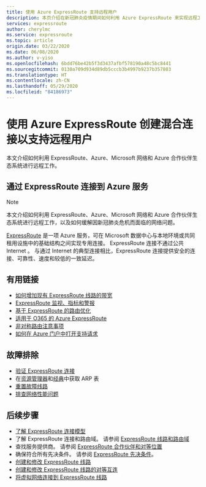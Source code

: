 ```yaml
---
title: 使用 Azure ExpressRoute 支持远程用户
description: 本页介绍在新冠肺炎疫情期间如何利用 Azure ExpressRoute 来实现远程工作。
services: expressroute
author: cherylmc
ms.service: expressroute
ms.topic: article
origin.date: 03/22/2020
ms.date: 06/08/2020
ms.author: v-yiso
ms.openlocfilehash: 6bdd76be42b5f3d3437afbf578190a48c5bc8441
ms.sourcegitcommit: 0130a709d934d89db5cccb3b4997b9237b357803
ms.translationtype: HT
ms.contentlocale: zh-CN
ms.lasthandoff: 05/29/2020
ms.locfileid: "84186973"
---
```

# <a name="using-azure-expressroute-to-create-hybrid-connectivity-to-support-remote-users"></a>使用 Azure ExpressRoute 创建混合连接以支持远程用户

本文介绍如何利用 ExpressRoute、Azure、Microsoft 网络和 Azure 合作伙伴生态系统进行远程工作。

## <a name="connecting-to-azure-services-with-expressroute"></a>通过 ExpressRoute 连接到 Azure 服务

>[!NOTE]
>本文介绍如何利用 ExpressRoute、Azure、Microsoft 网络和 Azure 合作伙伴生态系统进行远程工作，以及如何缓解因新冠肺炎危机而面临的网络问题。
>

[ExpressRoute](expressroute-introduction.md) 是一项 Azure 服务，可在 Microsoft 数据中心与本地环境或共同租用设施中的基础结构之间实现专用连接。 ExpressRoute 连接不通过公共 Internet 。 与通过 Internet 的典型连接相比，ExpressRoute 连接提供安全的连接、可靠性、速度和较低的一致延迟。

## <a name="useful-links"></a>有用链接

* [如何增加现有 ExpressRoute 线路的带宽](expressroute-howto-circuit-portal-resource-manager.md#modify)
* [ExpressRoute 监视、指标和警报](expressroute-monitoring-metrics-alerts.md#expressroute-gateway-connections-in-bitsseconds)
* [基于 ExpressRoute 的路由优化](expressroute-optimize-routing.md)
* [适用于 O365 的 Azure ExpressRoute](https://docs.microsoft.com/office365/enterprise/azure-expressroute?redirectSourcePath=%252farticle%252f6d2534a2-c19c-4a99-be5e-33a0cee5d3bd)
* [非对称路由注意事项](expressroute-asymmetric-routing.md)
* [如何在 Azure 门户中打开支持请求](https://portal.azure.cn/#blade/Microsoft_Azure_Support/HelpAndSupportBlade/overview)

## <a name="troubleshoot"></a>故障排除

* [验证 ExpressRoute 连接](expressroute-troubleshooting-expressroute-overview.md)
* 在[资源管理器](expressroute-troubleshooting-arp-resource-manager.md)和[经典](expressroute-troubleshooting-arp-classic.md)中获取 ARP 表
* [重置故障线路](reset-circuit.md)
* [排查网络性能问题](expressroute-troubleshooting-network-performance.md)

## <a name="next-steps"></a>后续步骤

* [了解 ExpressRoute 连接模型](expressroute-connectivity-models.md)
* 了解 ExpressRoute 连接和路由域。 请参阅 [ExpressRoute 线路和路由域](expressroute-circuit-peerings.md)
* 查找服务提供商。 请参阅 [ExpressRoute 合作伙伴和对等位置](expressroute-locations.md)
* 确保符合所有先决条件。 请参阅 [ExpressRoute 先决条件](expressroute-prerequisites.md)。
* [创建和修改 ExpressRoute 线路](expressroute-howto-circuit-portal-resource-manager.md)
* [创建和修改 ExpressRoute 线路的对等互连](expressroute-howto-routing-portal-resource-manager.md)
* [将虚拟网络连接到 ExpressRoute 线路](expressroute-howto-linkvnet-portal-resource-manager.md)
